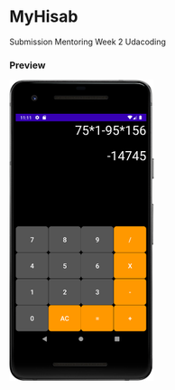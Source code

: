 # MyHisab
Submission Mentoring Week 2 Udacoding

### Preview
<img src="https://github.com/IrfanNawawi/MyHisab/blob/master/calculator.png" width=256 />&nbsp;

